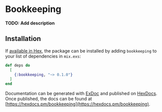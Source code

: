 # Bookkeeping

**TODO: Add description**

## Installation

If [available in Hex](https://hex.pm/docs/publish), the package can be installed
by adding `bookkeeping` to your list of dependencies in `mix.exs`:

```elixir
def deps do
  [
    {:bookkeeping, "~> 0.1.0"}
  ]
end
```

Documentation can be generated with [ExDoc](https://github.com/elixir-lang/ex_doc)
and published on [HexDocs](https://hexdocs.pm). Once published, the docs can
be found at [https://hexdocs.pm/bookkeeping](https://hexdocs.pm/bookkeeping).

